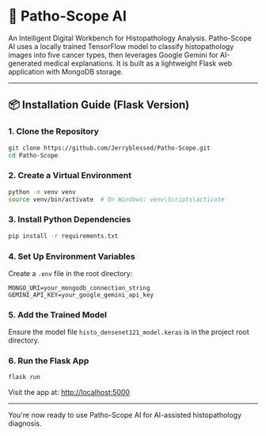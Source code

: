 # 🧠 Patho-Scope AI

An Intelligent Digital Workbench for Histopathology Analysis. Patho-Scope AI uses a locally trained TensorFlow model to classify histopathology images into five cancer types, then leverages Google Gemini for AI-generated medical explanations. It is built as a lightweight Flask web application with MongoDB storage.

---

## 📦 Installation Guide (Flask Version)

### 1. Clone the Repository

```bash
git clone https://github.com/Jerryblessed/Patho-Scope.git
cd Patho-Scope
```

### 2. Create a Virtual Environment

```bash
python -m venv venv
source venv/bin/activate  # On Windows: venv\Scripts\activate
```

### 3. Install Python Dependencies

```bash
pip install -r requirements.txt
```

### 4. Set Up Environment Variables

Create a `.env` file in the root directory:

```env
MONGO_URI=your_mongodb_connection_string
GEMINI_API_KEY=your_google_gemini_api_key
```

### 5. Add the Trained Model

Ensure the model file `histo_densenet121_model.keras` is in the project root directory.

### 6. Run the Flask App

```bash
flask run
```

Visit the app at: [http://localhost:5000](http://localhost:5000)

---

You're now ready to use Patho-Scope AI for AI-assisted histopathology diagnosis.
